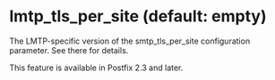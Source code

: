 # lmtp_tls_per_site (default: empty)
 The LMTP-specific version of the smtp\_tls\_per\_site configuration
parameter. See there for details. 


 This feature is available in Postfix 2.3 and later. 


